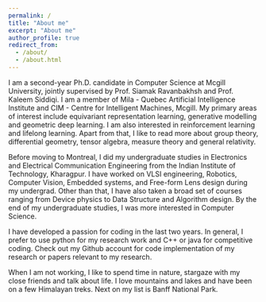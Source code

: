 ```yaml
---
permalink: /
title: "About me"
excerpt: "About me"
author_profile: true
redirect_from: 
  - /about/
  - /about.html
---
```


<head>

<script>var clicky_site_ids = clicky_site_ids || []; clicky_site_ids.push(101296952);</script>
<script async src="//static.getclicky.com/js"></script>

</head>

I am a second-year Ph.D. candidate in Computer Science at Mcgill University, jointly supervised by Prof. Siamak Ravanbakhsh and Prof. Kaleem Siddiqi. I am a member of Mila - Quebec Artificial Intelligence Institute and CIM - Centre for Intelligent Machines, Mcgill. My primary areas of interest include equivariant representation learning, generative modelling and geometric deep learning. I am also interested in reinforcement learning and lifelong learning. Apart from that, I like to read more about group theory, differential geometry, tensor algebra, measure theory and general relativity. 

Before moving to Montreal, I did my undergraduate studies in Electronics and Electrical Communication Engineering from the Indian Institute of Technology, Kharagpur. I have worked on VLSI engineering, Robotics, Computer Vision, Embedded systems, and Free-form Lens design during my undergrad. Other than that, I have also taken a broad set of courses ranging from Device physics to Data Structure and Algorithm design. By the end of my undergraduate studies, I was more interested in Computer Science. 

I have developed a passion for coding in the last two years. In general, I prefer to use python for my research work and C++ or java for competitive coding. Check out my Github account for code implementation of my research or papers relevant to my research. 

When I am not working, I like to spend time in nature, stargaze with my close friends and talk about life. I love mountains and lakes and have been on a few Himalayan treks. Next on my list is Banff National Park.
